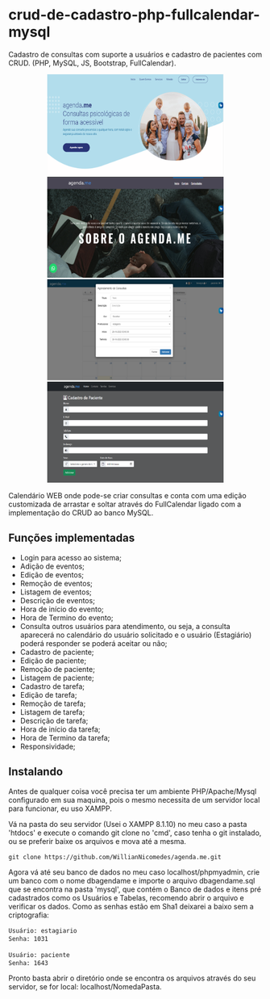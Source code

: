 # crud-de-cadastro-php-fullcalendar-mysql
Cadastro de consultas com suporte a usuários e cadastro de pacientes com CRUD. (PHP, MySQL, JS, Bootstrap, FullCalendar).

<p align="center">
<img src="principal/assets/img/gallery/principal.png" width="350" height="200" hspace="20"/><img src="principal/assets/img/gallery/info.png" width="350" height="200"/><img src="principal/assets/img/gallery/consulta.png" width="350" height="200" hspace="20"/><img src="principal/assets/img/gallery/crud.png" width="350" height="200"/>
</p>

Calendário WEB onde pode-se criar consultas e conta com uma edição customizada de arrastar e soltar através do FullCalendar ligado com a implementação do CRUD ao banco MySQL.

## Funções implementadas
- Login para acesso ao sistema;
- Adição de eventos;
- Edição de eventos;
- Remoção de eventos;
- Listagem de eventos;
- Descrição  de eventos;
- Hora de início do evento;
- Hora de Termino do evento;
- Consulta outros usuários para atendimento, ou seja, a consulta aparecerá no calendário do usuário solicitado e o usuário (Estagiário) poderá responder se poderá aceitar ou não;
- Cadastro de paciente;
- Edição de paciente;
- Remoção de paciente;
- Listagem de paciente;
- Cadastro de tarefa;
- Edição de tarefa;
- Remoção de tarefa;
- Listagem de tarefa;
- Descrição  de tarefa;
- Hora de início da tarefa;
- Hora de Termino da tarefa;
- Responsividade;


## Instalando

Antes de qualquer coisa você precisa ter um ambiente PHP/Apache/Mysql configurado em sua maquina, pois o mesmo necessita de um servidor local para funcionar, eu uso XAMPP.

Vá na pasta do seu servidor (Usei o XAMPP 8.1.10) no meu caso a pasta 'htdocs' e execute o comando git clone no 'cmd', caso tenha o git instalado, ou se preferir baixe os arquivos e mova até a mesma.

```
git clone https://github.com/WillianNicomedes/agenda.me.git
```

Agora vá até seu banco de dados no meu caso localhost/phpmyadmin, crie um banco com o nome dbagendame e importe o arquivo dbagendame.sql que se encontra na pasta 'mysql', que contém o Banco de dados e itens pré cadastrados como os Usuários e Tabelas, recomendo abrir o arquivo e verificar os dados. Como as senhas estão em Sha1 deixarei a baixo sem a criptografia:

```
Usuário: estagiario
Senha: 1031

Usuário: paciente
Senha: 1643
```
Pronto basta abrir o diretório onde se encontra os arquivos através do seu servidor, se for local: localhost/NomedaPasta.